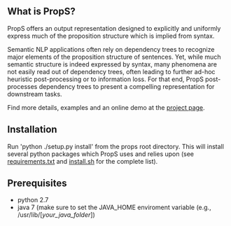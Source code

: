 What is PropS?
------------
PropS offers an output representation designed to explicitly and uniformly express much of the proposition structure which is implied from syntax.

Semantic NLP applications often rely on dependency trees to recognize major elements of the proposition structure of sentences. 
Yet, while much semantic structure is indeed expressed by syntax, many phenomena are not easily read out of dependency trees, often leading to further ad-hoc heuristic post-processing or to information loss. 
For that end, PropS post-processes dependency trees to present a compelling representation for downstream tasks.

Find more details, examples and an online demo at the [project page](http:/www.cs.biu.ac.il/~stanovg/props.html).


Installation
------------
Run 'python ./setup.py install' from the props root directory.
This will install several python packages which PropS uses and relies upon (see [requirements.txt](props/install/requirements.txt) and [install.sh](props/install/requirements.txt) for the complete list).

Prerequisites
-------------

* python 2.7
* java 7 (make sure to set the JAVA_HOME enviroment variable (e.g., /usr/lib/[*your_java_folder*])

